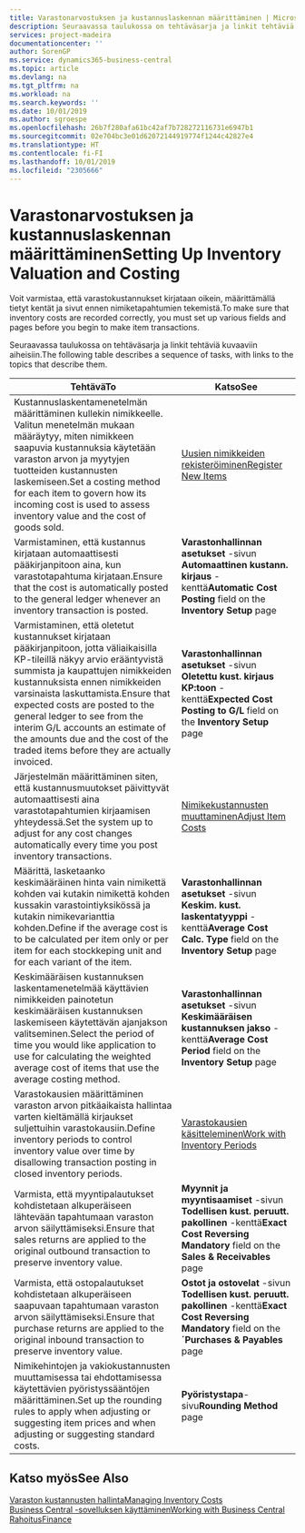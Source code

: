```yaml
---
title: Varastonarvostuksen ja kustannuslaskennan määrittäminen | Microsoft Docs
description: Seuraavassa taulukossa on tehtäväsarja ja linkit tehtäviä käsitteleviin aiheisiin.
services: project-madeira
documentationcenter: ''
author: SorenGP
ms.service: dynamics365-business-central
ms.topic: article
ms.devlang: na
ms.tgt_pltfrm: na
ms.workload: na
ms.search.keywords: ''
ms.date: 10/01/2019
ms.author: sgroespe
ms.openlocfilehash: 26b7f280afa61bc42af7b728272116731e6947b1
ms.sourcegitcommit: 02e704bc3e01d62072144919774f1244c42827e4
ms.translationtype: HT
ms.contentlocale: fi-FI
ms.lasthandoff: 10/01/2019
ms.locfileid: "2305666"
---
```

# <a name="setting-up-inventory-valuation-and-costing"></a><span data-ttu-id="a33e9-103">Varastonarvostuksen ja kustannuslaskennan määrittäminen</span><span class="sxs-lookup"><span data-stu-id="a33e9-103">Setting Up Inventory Valuation and Costing</span></span>
<span data-ttu-id="a33e9-104">Voit varmistaa, että varastokustannukset kirjataan oikein, määrittämällä tietyt kentät ja sivut ennen nimiketapahtumien tekemistä.</span><span class="sxs-lookup"><span data-stu-id="a33e9-104">To make sure that inventory costs are recorded correctly, you must set up various fields and pages before you begin to make item transactions.</span></span>

<span data-ttu-id="a33e9-105">Seuraavassa taulukossa on tehtäväsarja ja linkit tehtäviä kuvaaviin aiheisiin.</span><span class="sxs-lookup"><span data-stu-id="a33e9-105">The following table describes a sequence of tasks, with links to the topics that describe them.</span></span>

|<span data-ttu-id="a33e9-106">**Tehtävä**</span><span class="sxs-lookup"><span data-stu-id="a33e9-106">**To**</span></span>|<span data-ttu-id="a33e9-107">**Katso**</span><span class="sxs-lookup"><span data-stu-id="a33e9-107">**See**</span></span>|  
|------------|-------------|  
|<span data-ttu-id="a33e9-108">Kustannuslaskentamenetelmän määrittäminen kullekin nimikkeelle. Valitun menetelmän mukaan määräytyy, miten nimikkeen saapuvia kustannuksia käytetään varaston arvon ja myytyjen tuotteiden kustannusten laskemiseen.</span><span class="sxs-lookup"><span data-stu-id="a33e9-108">Set a costing method for each item to govern how its incoming cost is used to assess inventory value and the cost of goods sold.</span></span>|[<span data-ttu-id="a33e9-109">Uusien nimikkeiden rekisteröiminen</span><span class="sxs-lookup"><span data-stu-id="a33e9-109">Register New Items</span></span>](inventory-how-register-new-items.md)|  
|<span data-ttu-id="a33e9-110">Varmistaminen, että kustannus kirjataan automaattisesti pääkirjanpitoon aina, kun varastotapahtuma kirjataan.</span><span class="sxs-lookup"><span data-stu-id="a33e9-110">Ensure that the cost is automatically posted to the general ledger whenever an inventory transaction is posted.</span></span>|<span data-ttu-id="a33e9-111">**Varastonhallinnan asetukset** -sivun **Automaattinen kustann. kirjaus** -kenttä</span><span class="sxs-lookup"><span data-stu-id="a33e9-111">**Automatic Cost Posting** field on the **Inventory Setup** page</span></span>|  
|<span data-ttu-id="a33e9-112">Varmistaminen, että oletetut kustannukset kirjataan pääkirjanpitoon, jotta väliaikaisilla KP-tileillä näkyy arvio erääntyvistä summista ja kaupattujen nimikkeiden kustannuksista ennen nimikkeiden varsinaista laskuttamista.</span><span class="sxs-lookup"><span data-stu-id="a33e9-112">Ensure that expected costs are posted to the general ledger to see from the interim G/L accounts an estimate of the amounts due and the cost of the traded items before they are actually invoiced.</span></span>|<span data-ttu-id="a33e9-113">**Varastonhallinnan asetukset** -sivun **Oletettu kust. kirjaus KP:toon** -kenttä</span><span class="sxs-lookup"><span data-stu-id="a33e9-113">**Expected Cost Posting to G/L** field on the **Inventory Setup** page</span></span>|  
|<span data-ttu-id="a33e9-114">Järjestelmän määrittäminen siten, että kustannusmuutokset päivittyvät automaattisesti aina varastotapahtumien kirjaamisen yhteydessä.</span><span class="sxs-lookup"><span data-stu-id="a33e9-114">Set the system up to adjust for any cost changes automatically every time you post inventory transactions.</span></span>|[<span data-ttu-id="a33e9-115">Nimikekustannusten muuttaminen</span><span class="sxs-lookup"><span data-stu-id="a33e9-115">Adjust Item Costs</span></span>](inventory-how-adjust-item-costs.md)|  
|<span data-ttu-id="a33e9-116">Määrittä, lasketaanko keskimääräinen hinta vain nimikettä kohden vai kutakin nimikettä kohden kussakin varastointiyksikössä ja kutakin nimikevarianttia kohden.</span><span class="sxs-lookup"><span data-stu-id="a33e9-116">Define if the average cost is to be calculated per item only or per item for each stockkeping unit and for each variant of the item.</span></span>|<span data-ttu-id="a33e9-117">**Varastonhallinnan asetukset** -sivun **Keskim. kust. laskentatyyppi** -kenttä</span><span class="sxs-lookup"><span data-stu-id="a33e9-117">**Average Cost Calc. Type** field on the **Inventory Setup** page</span></span>|  
|<span data-ttu-id="a33e9-118">Keskimääräisen kustannuksen laskentamenetelmää käyttävien nimikkeiden painotetun keskimääräisen kustannuksen laskemiseen käytettävän ajanjakson valitseminen.</span><span class="sxs-lookup"><span data-stu-id="a33e9-118">Select the period of time you would like application to use for calculating the weighted average cost of items that use the average costing method.</span></span>|<span data-ttu-id="a33e9-119">**Varastonhallinnan asetukset** -sivun **Keskimääräisen kustannuksen jakso** -kenttä</span><span class="sxs-lookup"><span data-stu-id="a33e9-119">**Average Cost Period** field on the **Inventory Setup** page</span></span>|  
|<span data-ttu-id="a33e9-120">Varastokausien määrittäminen varaston arvon pitkäaikaista hallintaa varten kieltämällä kirjaukset suljettuihin varastokausiin.</span><span class="sxs-lookup"><span data-stu-id="a33e9-120">Define inventory periods to control inventory value over time by disallowing transaction posting in closed inventory periods.</span></span>|[<span data-ttu-id="a33e9-121">Varastokausien käsitteleminen</span><span class="sxs-lookup"><span data-stu-id="a33e9-121">Work with Inventory Periods</span></span>](finance-how-to-work-with-inventory-periods.md)|  
|<span data-ttu-id="a33e9-122">Varmista, että myyntipalautukset kohdistetaan alkuperäiseen lähtevään tapahtumaan varaston arvon säilyttämiseksi.</span><span class="sxs-lookup"><span data-stu-id="a33e9-122">Ensure that sales returns are applied to the original outbound transaction to preserve inventory value.</span></span>|<span data-ttu-id="a33e9-123">**Myynnit ja myyntisaamiset** -sivun **Todellisen kust. peruutt. pakollinen** -kenttä</span><span class="sxs-lookup"><span data-stu-id="a33e9-123">**Exact Cost Reversing Mandatory** field on the **Sales & Receivables** page</span></span>|  
|<span data-ttu-id="a33e9-124">Varmista, että ostopalautukset kohdistetaan alkuperäiseen saapuvaan tapahtumaan varaston arvon säilyttämiseksi.</span><span class="sxs-lookup"><span data-stu-id="a33e9-124">Ensure that purchase returns are applied to the original inbound transaction to preserve inventory value.</span></span>|<span data-ttu-id="a33e9-125">**Ostot ja ostovelat** -sivun **Todellisen kust. peruutt. pakollinen** -kenttä</span><span class="sxs-lookup"><span data-stu-id="a33e9-125">**Exact Cost Reversing Mandatory** field on the **´Purchases & Payables** page</span></span>|
|<span data-ttu-id="a33e9-126">Nimikehintojen ja vakiokustannusten muuttamisessa tai ehdottamisessa käytettävien pyöristyssääntöjen määrittäminen.</span><span class="sxs-lookup"><span data-stu-id="a33e9-126">Set up the rounding rules to apply when adjusting or suggesting item prices and when adjusting or suggesting standard costs.</span></span>|<span data-ttu-id="a33e9-127">**Pyöristystapa**-sivu</span><span class="sxs-lookup"><span data-stu-id="a33e9-127">**Rounding Method** page</span></span>|  

## <a name="see-also"></a><span data-ttu-id="a33e9-128">Katso myös</span><span class="sxs-lookup"><span data-stu-id="a33e9-128">See Also</span></span>  
[<span data-ttu-id="a33e9-129">Varaston kustannusten hallinta</span><span class="sxs-lookup"><span data-stu-id="a33e9-129">Managing Inventory Costs</span></span>](finance-manage-inventory-costs.md)  
[<span data-ttu-id="a33e9-130">Business Central -sovelluksen käyttäminen</span><span class="sxs-lookup"><span data-stu-id="a33e9-130">Working with Business Central</span></span>](ui-work-product.md)  
[<span data-ttu-id="a33e9-131">Rahoitus</span><span class="sxs-lookup"><span data-stu-id="a33e9-131">Finance</span></span>](finance.md)  
